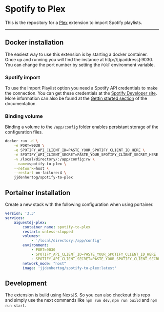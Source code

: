 # Spotify to Plex

This is the repository for a [Plex](https://plex.tv/) extension to import Spotify playlists. 

------------

## Docker installation

The easiest way to use this extension is by starting a docker container. Once up and running you will find the instance at http://[ipaddress]:9030. You can change the port number by setting the `PORT` environment variable.

### Spotify import

To use the Import Playlist option you need a Spotify API credentials to make the connection. You can get these credentials at the [Spotify Developer site](https://developer.spotify.com/). More information can also be found at the [Gettin started section](https://developer.spotify.com/documentation/web-api) of the documentation.

### Binding volume

Binding a volume to the `/app/config` folder enables persistant storage of the configuration files.

```sh
docker run -d \
    -e PORT=9030 \
    -e SPOTIFY_API_CLIENT_ID=PASTE_YOUR_SPOTIFY_CLIENT_ID_HERE \
    -e SPOTIFY_API_CLIENT_SECRET=PASTE_YOUR_SPOTIFY_CLIENT_SECRET_HERE \
    -v /local/directory/:/app/config:rw \
    --name=spotify-to-plex \
    --network=host \
    --restart on-failure:4 \
    jjdenhertog/spotify-to-plex
```

## Portainer installation

Create a new stack with the following configuration when using portainer.

```yaml
version: '3.3'
services:
    aiguestdj-plex:
        container_name: spotify-to-plex
        restart: unless-stopped
        volumes:
            - '/local/directory:/app/config'
        environment:
            - PORT=9030
            - SPOTIFY_API_CLIENT_ID=PASTE_YOUR_SPOTIFY_CLIENT_ID_HERE
            - SPOTIFY_API_CLIENT_SECRET=PASTE_YOUR_SPOTIFY_CLIENT_SECRET_HERE
        network_mode: "host"
        image: 'jjdenhertog/spotify-to-plex:latest'
```

## Development

The extension is build using NextJS. So you can also checkout this repo and simply use the next commands like `npm run dev`, `npm run build` and `npm run start`.
